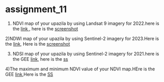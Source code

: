 # assignment_11
1) NDVI map of your upazila by using Landsat 9 imagery for 2022.here is the [link ](https://code.earthengine.google.com/1084b350f2d1ca4d0b1bce7e8e40f04c),
here is the [screenshot](https://github.com/Aimon-Rana-Jihad/assignment_11/commit/2a389b0c48d33b40be65087552835004320903c1)

2)NDWI map of your upazila by using Sentinel-2 imagery for 2023.Here is the [link]([https://code.earthengine.google.com/6758ecdcf677e65cbf73ebc924a16ebf](https://code.earthengine.google.com/2ad66751f3e9bc6b7ff3be32f5656a6d)),
Here is the [screenshot](https://github.com/Aimon-Rana-Jihad/assignment_11/commit/39193fc245c2de6f909deff08e7436b3141090de)


3) NDSI map of your upazila by using Sentinel-2 imagery for 2021.here is the GEE [link](https://code.earthengine.google.com/7e678e9a661216928c7d36aa2f89e6d4),
here is the [ss](https://github.com/Aimon-Rana-Jihad/assignment_11/commit/6b10dd2f66bebe42495fd4f02fcab7060983c807)

4)The maximum and minimum NDVI value of your NDVI map.HEre is the GEE [link](https://code.earthengine.google.com/51773d78ca1afd1c58fda1c55d93bab8),Here is the [SS](https://github.com/Aimon-Rana-Jihad/assignment_11/commit/16393909a1505a009e36ae991675e9355eabcd88)
